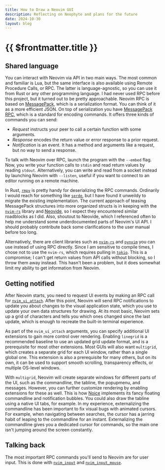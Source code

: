 ```yaml
---
title: How to Draw a Neovim GUI
description: Reflecting on Neophyte and plans for the future
date: 2024-10-30
layout: blog
---
```


# {{ $frontmatter.title }}

## Shared language

You can interact with Neovim via API in two main ways. The most common and familiar is Lua, but the same interface is also available using Remote Procedure Calls, or RPC. The latter is language-agnostic, so you can use it from Rust or any other programming language. I had never used RPC before this project, but it turned out to be pretty approachable. Neovim RPC is based on [MessagePack](https://msgpack.org/index.html), which is a serialization format. You can think of it as a more efficient JSON. On top of serialization you have [MessagePack RPC](https://github.com/msgpack-rpc/msgpack-rpc/blob/master/spec.md), which is a standard for encoding commands. It offers three kinds of commands you can send:

- *Request* instructs your peer to call a certain function with some arguments.
- *Response* encodes the return value or error response to a prior request.
- *Notification* is an event. It has a method and arguments like a request, but no way to send a response. 

To talk with Neovim over RPC, launch the program with the `--embed` flag. Now, you write your function calls to `stdin` and read return values by reading `stdout`. Alternatively, you can write and read from a socket instead by launching Neovim with `--listen`, useful if you want to connect to an editor running on a remote machine. 

In Rust, [`rmpv`](https://docs.rs/rmpv/latest/rmpv/) is pretty handy for deserializing the RPC commands. Ordinarily I would reach for something like [`serde`](https://serde.rs/), but I have found it unweildy to migrate the existing implementation. The current approach of teasing MessagePack structures into more organized structs is in keeping with the [`nvim-rs`](https://github.com/KillTheMule/nvim-rs) library and [Neovide](https://neovide.dev/), so I expect they encountered similar roadblocks as I did. Also, shoutout to Neovide, which I referenced often to help me understand some underdocumented parts of Neovim's UI API. I should probably contribute back some clarifications to the user manual before too long. 

Alternatively, there are client libraries such as [`nvim-rs`](https://github.com/KillTheMule/nvim-rs) and [`pynvim`](https://github.com/neovim/pynvim) you can use instead of using RPC directly. Since I am sensitive to compile times, I chose not to use the `nvim-rs`, which requires pulling in [`tokio`](https://github.com/tokio-rs/tokio). This is a compromise; I can't get return values from API calls without blocking, so I throw them away instead. This hasn't been a problem, but it does somewhat limit my ability to get information from Neovim. 

## Getting notified

After Neovim starts, you need to request UI events by making an RPC call for [`nvim_ui_attach`](https://neovim.io/doc/user/api.html#nvim_ui_attach()). After this point, Neovim will send RPC notifications to update you about changes to the visual application state, which you use to update your own data structures for drawing. At its most basic, Neovim sets up a grid of characters and tells you which ones changed since the last update, which is enough to recreate the built-in terminal experience. 

As part of the `nvim_ui_attach` arguments, you can specify additional UI extensions to gain more control over rendering. Enabling `linegrid` is a recommended baseline to use an updated grid update format, and is a prerequisite for most other extensions. Most GUIs will also want `multigrid`, which creates a separate grid for each UI window, rather than a single global one. This extension is also a prerequisite for many others, but on its own, it can be used to support smooth scrolling, transparency effects, or multiple OS-level windows.

With `multigrid`, Neovim will create separate windows for different parts of the UI, such as the commandline, the tabline, the popupmenu, and messages. However, you can further customize rendering by enabling extensions for these as well. This is how [Noice](https://github.com/folke/noice.nvim) implements its fancy floating commandline and notification bubbles. You could also draw the tabline using a native UI tabs, for example. In my experience, externalizing the commandline has been important to fix visual bugs with animated cursors. For example, when navigating between searches, the cursor has a jarring habit of leaping to the commandline for an instant. Externalizing the commandline gives you a dedicated cursor for commands, so the main one isn't jumping around the screen constantly. 

## Talking back

The most important RPC commands you'll send to Neovim are for user input. This is done with [`nvim_input`](https://neovim.io/doc/user/api.html#nvim_input()) and [`nvim_input_mouse`](https://neovim.io/doc/user/api.html#nvim_input_mouse()). 
